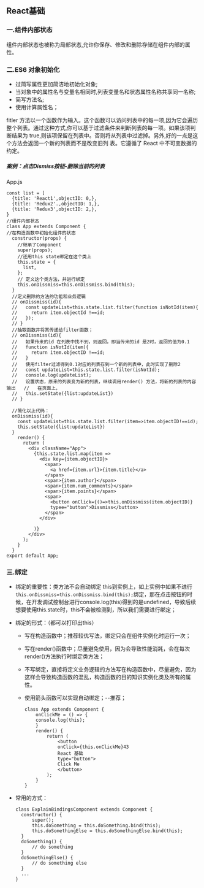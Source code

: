## React基础

### 一.组件内部状态

组件内部状态也被称为局部状态,允许你保存、修改和删除存储在组件内部的属性。

### 二.ES6 对象初始化

* 过简写属性更加简洁地初始化对象;
* 当对象中的属性名与变量名相同时,列表变量名和状态属性名称共享同一名称;
* 简写方法名;
* 使用计算属性名；

fitler 方法以一个函数作为输入。这个函数可以访问列表中的每一项,因为它会遍历整个列表。通过这种方式,你可以基于过滤条件来判断列表的每一项。如果该项判断结果为 true,则该项保留在列表中。否则将从列表中过滤掉。另外,好的一点是这个方法会返回一个新的列表而不是改变旧列
表。它遵循了 React 中不可变数据的约定。

##### 案例：点击Dismiss按钮-删除当前的列表

App.js

```
const list = [
  {title: 'React1',objectID: 0,},
  {title: 'Redux2'.,objectID: 1,},
  {title: 'Redux3',objectID: 2,},
}
//组件内部状态
class App extends Component {
//在构造函数中初始化组件的状态
  constructor(props) {
 	//继承了Component
    super(props);
    //还用this state绑定在这个类上
    this.state = {
      list,
    };
    // 定义这个类方法，并进行绑定
    this.onDissmiss=this.onDissmiss.bind(this);
  }
  //定义删除的方法的功能和业务逻辑
  // onDissmiss(id){
  //   const updateList=this.state.list.filter(function isNotId(item){
  //     return item.objectId !==id;
  //   });
  // }
  //抽取函数并将其传递给filter函数；
  // onDissmiss(id){
  //   如果传来的id 在列表中找不到，则返回，即当传来的id 是2时，返回的值为0.1
  //   function isNotId(item){ 
  //     return item.objectID !==id;
  //   }
  //   使用filter过滤得到0.1对应的列表存到一个新的列表中，此时实现了删除2
  //   const updateList=this.state.list.filter(isNotId);
  //   console.log(updateList);
  //   设置状态，原来的列表变为新的列表，继续调用render() 方法，将新的列表的内容输出   //   在页面上，
  //   this.setState({list:updateList})
  // }

  //简化以上代码：
  onDissmiss(id){
    const updateList=this.state.list.filter(item=>item.objectID!==id);
    this.setState({list:updateList})
  }
    render() {
      return (
        <div className="App">
          {this.state.list.map(item =>
            <div key={item.objectID}>
              <span>
                <a href={item.url}>{item.title}</a>
              </span>
              <span>{item.author}</span>
              <span>{item.num_comments}</span>
              <span>{item.points}</span>
              <span>
                <button onClick={()=>this.onDissmiss(item.objectID)}
                typee="button">Dissmiss</button>
              </span>
            </div>
          
          )}
        </div>
      );
    }
  } 
export default App;
```

### 三.绑定

* 绑定的重要性：类方法不会自动绑定 this到实例上，如上实例中如果不进行`this.onDissmiss=this.onDissmiss.bind(this);`绑定，那在点击按钮的时候，在开发调试控制台进行console.log(this)得到的是undefined，导致后续想要使用this.state时，this不会被检测到，所以我们需要进行绑定；

* 绑定的形式：（都可以打印出this）

  * 写在构造函数中；推荐较优写法，绑定只会在组件实例化时运行一次；

  * 写在render()函数中；尽量避免使用，因为会导致性能消耗，会在每次render()方法执行时绑定类方法；

  * 不写绑定，直接将定义业务逻辑的方法写在构造函数中，尽量避免，因为这样会导致构造函数的混乱，构造函数的目的知识实例化类及所有的属性。

  * 使用箭头函数可以实现自动绑定；--推荐；

    ```
    class App extends Component { 
    	onClickMe = () => {
    	console.log(this);
    	}
        render() {
            return (
                <button
                onClick={this.onClickMe}43
                React 基础
                type="button">
                Click Me
                </button>
            );
        }
    }
    ```
  
* 常用的方式：

  ```
  class ExplainBindingsComponent extends Component {
  	constructor() {
  		super();
  		this.doSomething = this.doSomething.bind(this);
  		this.doSomethingElse = this.doSomethingElse.bind(this);
  	}
  	doSomething() {
  		// do something
  	}
  	doSomethingElse() {
  		// do something else
  	}
  	...
  }	
  ```

  


